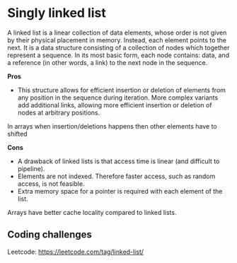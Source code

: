 # Singly linked list
A linked list is a linear collection of data elements, whose order is not given by their physical placement in memory. Instead, each element points to the next. It is a data structure consisting of a collection of nodes which together represent a sequence. In its most basic form, each node contains: data, and a reference (in other words, a link) to the next node in the sequence. 

**Pros**
- This structure allows for efficient insertion or deletion of elements from any position in the sequence during iteration. More complex variants add additional links, allowing more efficient insertion or deletion of nodes at arbitrary positions. 

In arrays when insertion/deletions happens then other elements have to shifted

**Cons**
- A drawback of linked lists is that access time is linear (and difficult to pipeline). 
- Elements are not indexed. Therefore faster access, such as random access, is not feasible. 
- Extra memory space for a pointer is required with each element of the list.

Arrays have better cache locality compared to linked lists.

## Coding challenges
Leetcode: https://leetcode.com/tag/linked-list/